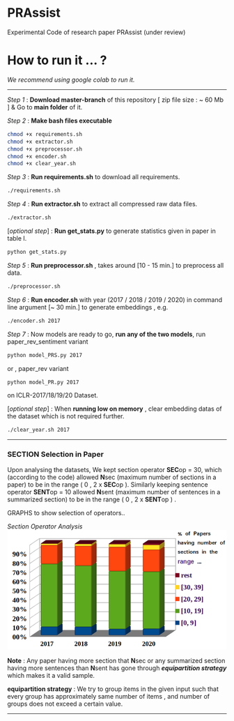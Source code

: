 # PRAssist
Experimental Code of research paper PRAssist (under review)


# How to run it ... ?

_We recommend using google colab to run it._
***

_Step 1_ :  **Download master-branch** of this repository [ zip file size : ~ 60 Mb ] & Go to **main folder** of it.

_Step 2_ :  **Make bash files executable**
```bash
chmod +x requirements.sh
chmod +x extractor.sh
chmod +x preprocessor.sh
chmod +x encoder.sh
chmod +x clear_year.sh
```
_Step 3_ :  **Run requirements.sh** to download all requirements.
```bash
./requirements.sh
```
_Step 4_ : **Run extractor.sh** to extract all compressed raw data files.
```bash
./extractor.sh
```
[_optional step_] : **Run get_stats.py** to generate statistics given in paper in table I.
```bash
python get_stats.py
```
_Step 5_ :  **Run preprocessor.sh** ,  takes around [10 - 15 min.] to preprocess all data.
```bash
./preprocessor.sh
```
_Step 6_ :  **Run encoder.sh** with year (2017 / 2018 / 2019 / 2020) in command line argument [~ 30 min.]  to generate embeddings , e.g.
```bash
./encoder.sh 2017
```
_Step 7_ :  Now models are ready to go, **run any of the two models**, run paper_rev_sentiment variant
```bash
python model_PRS.py 2017
```
or , paper_rev variant
```bash
python model_PR.py 2017
```
on ICLR-2017/18/19/20 Dataset.


[_optional step_] :  When **running low on memory** , clear embedding datas of the dataset which is not required further.
```bash
./clear_year.sh 2017
```
***
### SECTION Selection in Paper 

Upon analysing the datasets, We kept section operator **SEC**op = 30, which (according to the code) allowed **N**sec (maximum number of sections in a paper) to be in the range ( 0 , 2 x **SEC**op ). 
Similarly keeping sentence operator  **SENT**op = 10 allowed **N**sent (maximum number of sentences in a summarized section) to be in the range ( 0 , 2 x **SENT**op ) . 

GRAPHS to show selection of operators..

_Section Operator Analysis_
![Alt text](./res/section_stat_final.png)

**Note** : Any paper having more section that **N**sec or any summarized section having more sentences than **N**sent has gone through **_equipartition strategy_** which makes it a valid sample. 

**equipartition strategy** : We try to group items in the given input such that every group has approximately same number of items , and number of groups does not exceed a certain value.

***
